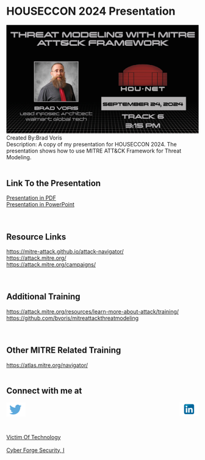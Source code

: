 
# HOUSECCON 2024 Presentation
<IMG SRC="https://github.com/bvoris/houseccon2024presentation/blob/main/flyer.jpg">
Created By:Brad Voris <BR />
Description: A copy of my presentation for HOUSECCON 2024. The presentation shows how to use MITRE ATT&CK Framework for Threat Modeling.
<BR /><BR />

## Link To the Presentation
<a href="https://github.com/bvoris/houseccon2024presentation/raw/main/Brad%20Voris%20-%20MITRE%20Attack%20Framework%20Threat%20Modeling%20Presentation.pdf"> Presentation in PDF </a><BR />
<a href="https://github.com/bvoris/houseccon2024presentation/raw/main/Brad%20Voris%20-%20MITRE%20Attack%20Framework%20Threat%20Modeling%20Presentation.pptx"> Presentation in PowerPoint</a><BR />
<BR /><BR />
## Resource Links
https://mitre-attack.github.io/attack-navigator/<BR />
https://attack.mitre.org/<BR />
https://attack.mitre.org/campaigns/<BR />
<BR /><BR />

## Additional Training
https://attack.mitre.org/resources/learn-more-about-attack/training/<BR />
https://github.com/bvoris/mitreattackthreatmodeling<BR />
<BR /><BR />

## Other MITRE Related Training
https://atlas.mitre.org/navigator/
<BR /><BR />

## Connect with me at

<a href="https://twitter.com/HMInfoSecViking?ref_src=twsrc%5Etfw"><IMG SRC="https://github.com/bvoris/bvoris/blob/master/twitter.jpg" WIDTH=10% HEIGHT=10% ALIGN=LEFT></a>

<a href="https://www.linkedin.com/in/brad-voris" target="_blank"><IMG SRC="https://github.com/bvoris/bvoris/blob/master/linkedin.png" WIDTH=10% HEIGHT=4% ALIGN=RIGHT></a>

<BR /><BR />
<BR /><BR />

<A HREF="https://www.victimoftechnology.com">Victim Of Technology<A />
<BR /><BR />
<A HREF="https://www.cyberforgesecurity.com">Cyber Forge Security, I
